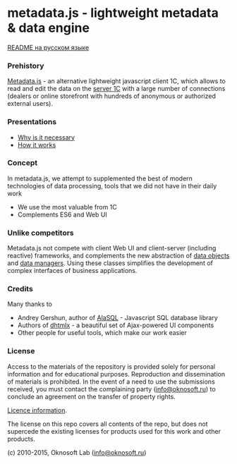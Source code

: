# metadata.js - lightweight metadata & data engine

[README на русском языке](README.md)

### Prehistory
[Metadata.js](http://www.oknosoft.ru/metadata/) - an alternative lightweight javascript client 1C, which allows to read and edit the data on the [server 1C](http://v8.1c.ru/overview/Term_000000033.htm) with a large number of connections (dealers or online storefront with hundreds of anonymous or authorized external users).

### Presentations
- [Why is it necessary](http://www.oknosoft.ru/presentations/zd_what_for.html)
- [How it works](http://www.oknosoft.ru/presentations/zd_how.html)

### Concept
In metadata.js, we attempt to supplemented the best of modern technologies of data processing, tools that we did not have in their daily work
- We use the most valuable from 1C
- Complements ES6 and Web UI

### Unlike competitors
Metadata.js not compete with client Web UI and client-server (including reactive) frameworks, and complements the new abstraction of [data objects](http://www.oknosoft.ru/upzp/apidocs/classes/DataObj.html) and [data managers](http://www.oknosoft.ru/upzp/apidocs/classes/DataManager.html). Using these classes simplifies the development of complex interfaces of business applications.

### Credits
Many thanks to
* Andrey Gershun, author of [AlaSQL](https://github.com/agershun/alasql) - Javascript SQL database library
* Authors of [dhtmlx](http://dhtmlx.com/) - a beautiful set of Ajax-powered UI components
* Other people for useful tools, which make our work easier

### License
Access to the materials of the repository is provided solely for personal information and for educational purposes.
Reproduction and dissemination of materials is prohibited. In the event of a need to use the submissions received, you must contact the complaining party (info@oknosoft.ru) to conclude an agreement on the transfer of property rights.

[Licence information](LICENSE.en.md).

The license on this repo covers all contents of the repo, but does not supercede the existing licenses for products used for this work and other products.

(c) 2010-2015, Oknosoft Lab (info@oknosoft.ru)
